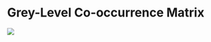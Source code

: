 # Grey-Level Co-occurrence Matrix 
![](https://github.com/MohammadMahdiOmid/Virtual-Irrigation/blob/master/Image_processing/Grey-Level%20Co-occurrence%20Matrix/images/GLCM.png)
